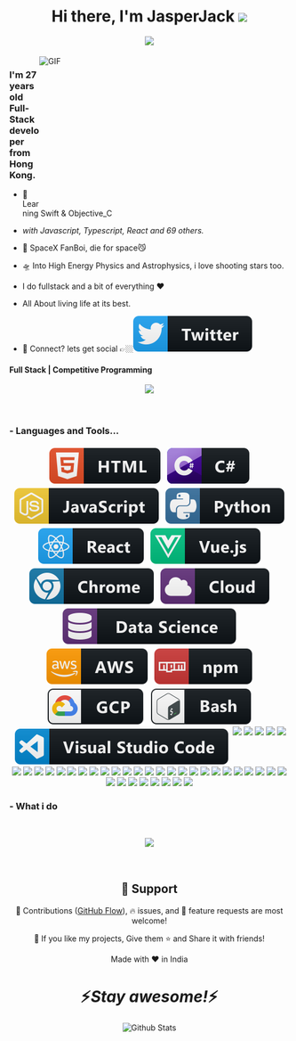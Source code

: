 <div align="center">
   <h1>Hi there, I'm  JasperJack</a> <img src="https://media.giphy.com/media/hvRJCLFzcasrR4ia7z/giphy.gif" width="25px"> </h1>
   
   
   <img src="https://pronoun.cyou/x/y?subject=He&object=Him&height=20"> 
</div>

 

 
<br />
<img align="right" height="270px" width="450px" alt="GIF" src="https://media.giphy.com/media/3FjEPbKqEPhPpmC8uY/giphy.gif" />
<p align="center">
  <h3> I'm 27 years old Full-Stack developer from Hong Kong.</h3>
</p>

 - 🥀 Learning Swift & Objective_C
 
 - <i>with Javascript, Typescript, React and 69 others.</i>
   
 - 🔭 SpaceX FanBoi, die for space😼

 - 🛸 Into High Energy Physics and Astrophysics, i love shooting stars too.
 
 - I do fullstack and a bit of everything :heart:
 
 - All About living life at its best.
 
 - 💬 Connect? lets get social 👉🏼[<img src="https://raw.githubusercontent.com/8bithemant/8bithemant/master/svg/social/twitter.svg" >](https://twitter.com/_hemant_joshi)
 
 <p align="center">
  <h4> Full Stack | Competitive Programming </h4>
   </p>

<!--  -->

<p align="center" >
<a href="https://github.com/anuraghazra/github-readme-stats"> 
    <img  src="https://github-readme-stats.vercel.app/api?username=mayhemantt&&show_icons=true&theme=radical"/>
  </a>

</p>

<br />

### - Languages and Tools...

<p align="center">
  <!-- For more icons please follow  https://github.com/MikeCodesDotNET/ColoredBadges -->
  <img src="https://raw.githubusercontent.com/8bithemant/8bithemant/master/svg/dev/languages/html.svg" alt="html" style="vertical-align:top; margin:4px">    
  <img src="https://raw.githubusercontent.com/8bithemant/8bithemant/master/svg/dev/languages/csharp.svg" alt="csharp" style="vertical-align:top; margin:4px">
  <img src="https://raw.githubusercontent.com/8bithemant/8bithemant/master/svg/dev/languages/js.svg" alt="js" style="vertical-align:top; margin:4px">
  <img src="https://raw.githubusercontent.com/8bithemant/8bithemant/master/svg/dev/languages/python.svg" alt="python" style="vertical-align:top; margin:4px">
  <img src="https://raw.githubusercontent.com/8bithemant/8bithemant/master/svg/dev/frameworks/react.svg" alt="react" style="vertical-align:top; margin:4px">
  <img src="https://raw.githubusercontent.com/8bithemant/8bithemant/master/svg/dev/frameworks/vue.svg" alt="vue" style="vertical-align:top; margin:4px">
  <img src="https://raw.githubusercontent.com/8bithemant/8bithemant/master/svg/dev/misc/chrome.svg" alt="chrome" style="vertical-align:top; margin:4px">
  <img src="https://raw.githubusercontent.com/8bithemant/8bithemant/master/svg/dev/misc/cloud.svg" alt="cloud" style="vertical-align:top; margin:4px">
  <img src="https://raw.githubusercontent.com/8bithemant/8bithemant/master/svg/dev/misc/datascience.svg" alt="datascience" style="vertical-align:top; margin:4px">
  <img src="https://raw.githubusercontent.com/8bithemant/8bithemant/master/svg/dev/services/aws.svg" alt="aws" style="vertical-align:top; margin:4px">
  <img src="https://raw.githubusercontent.com/8bithemant/8bithemant/master/svg/dev/services/npm.svg" alt="npm" style="vertical-align:top; margin:4px">
  <img src="https://raw.githubusercontent.com/8bithemant/8bithemant/master/svg/dev/services/gcp.svg" alt="gcp" style="vertical-align:top; margin:4px">
  <img src="https://raw.githubusercontent.com/8bithemant/8bithemant/master/svg/dev/tools/bash.svg" alt="bash" style="vertical-align:top; margin:4px">
  <img src="https://raw.githubusercontent.com/8bithemant/8bithemant/master/svg/dev/tools/visualstudio_code.svg" alt="vscode" style="vertical-align:top; margin:4px">
   <img height="30" src="https://img.shields.io/badge/html5-%23E34F26.svg?style=for-the-badge&logo=html5&logoColor=white"> 
       <img height="30" src="https://img.shields.io/badge/css3-%231572B6.svg?style=for-the-badge&logo=css3&logoColor=white"> 
       <img height="30" src="https://img.shields.io/badge/SASS-hotpink.svg?style=for-the-badge&logo=SASS&logoColor=white"> 
       <img height="30" src="https://img.shields.io/badge/javascript-%23323330.svg?style=for-the-badge&logo=javascript&logoColor=%23F7DF1E"> 
       <img height="30" src="https://img.shields.io/badge/typescript-%23007ACC.svg?style=for-the-badge&logo=typescript&logoColor=white"> 
       <img height="30" src="https://img.shields.io/badge/node.js-6DA55F?style=for-the-badge&logo=node.js&logoColor=white"> 
       <img height="30" src="https://img.shields.io/badge/react-%2320232a.svg?style=for-the-badge&logo=react&logoColor=%2361DAFB"> 
       <img height="30" src="https://img.shields.io/badge/angular.js-%23E23237.svg?style=for-the-badge&logo=angularjs&logoColor=white"> 
       <img height="30" src="https://img.shields.io/badge/styled--components-DB7093?style=for-the-badge&logo=styled-components&logoColor=white"> 
       <img height="30" src="https://img.shields.io/badge/jquery-%230769AD.svg?style=for-the-badge&logo=jquery&logoColor=white"> 
       <img height="30" src="https://img.shields.io/badge/MUI-%230081CB.svg?style=for-the-badge&logo=mui&logoColor=white"> 
       <img height="30" src="https://img.shields.io/badge/tailwindcss-%2338B2AC.svg?style=for-the-badge&logo=tailwind-css&logoColor=white"> 
       <img height="30" src="https://img.shields.io/badge/express.js-%23404d59.svg?style=for-the-badge&logo=express&logoColor=%2361DAFB"> 
       <img height="30" src="https://img.shields.io/badge/nestjs-%23E0234E.svg?style=for-the-badge&logo=nestjs&logoColor=white"> 
       <img height="30" src="https://img.shields.io/badge/MongoDB-%234ea94b.svg?style=for-the-badge&logo=mongodb&logoColor=white"> 
       <img height="30" src="https://img.shields.io/badge/postgres-%23316192.svg?style=for-the-badge&logo=postgresql&logoColor=white"> 
       <img height="30" src="https://img.shields.io/badge/-Swagger-%23Clojure?style=for-the-badge&logo=swagger&logoColor=white"> 
       <img height="30" src="https://img.shields.io/badge/git-%23F05033.svg?style=for-the-badge&logo=git&logoColor=white"> 
       <img height="30" src="https://img.shields.io/badge/c-%2300599C.svg?style=for-the-badge&logo=c&logoColor=white"> 
       <img height="30" src="https://img.shields.io/badge/c%23-%23239120.svg?style=for-the-badge&logo=c-sharp&logoColor=white"> 
       <img height="30" src="https://img.shields.io/badge/rust-%23000000.svg?style=for-the-badge&logo=rust&logoColor=white"> 
       <img height="30" src="https://img.shields.io/badge/Solidity-%23363636.svg?style=for-the-badge&logo=solidity&logoColor=white"> 
       <img height="30" src="https://img.shields.io/badge/Ethereum-3C3C3D?style=for-the-badge&logo=Ethereum&logoColor=white"> 
       <img height="30" src="https://img.shields.io/badge/Binance-FCD535?style=for-the-badge&logo=binance&logoColor=white"> 
       <img height="30" src="https://img.shields.io/badge/tether-168363?style=for-the-badge&logo=tether&logoColor=white"> 
       <img height="30" src="https://img.shields.io/badge/github%20actions-%232671E5.svg?style=for-the-badge&logo=githubactions&logoColor=white"> 
       <img height="30" src="https://img.shields.io/badge/firebase-%23039BE5.svg?style=for-the-badge&logo=firebase"> 
       <img height="30" src="https://img.shields.io/badge/heroku-%23430098.svg?style=for-the-badge&logo=heroku&logoColor=white"> 
       <img height="30" src="https://img.shields.io/badge/adobe%20photoshop-%2331A8FF.svg?style=for-the-badge&logo=adobe%20photoshop&logoColor=white"> 
       <img height="30" src="https://img.shields.io/badge/figma-%23F24E1E.svg?style=for-the-badge&logo=figma&logoColor=white"> 
       <img height="30" src="https://img.shields.io/badge/-Storybook-FF4785?style=for-the-badge&logo=storybook&logoColor=white"> 
       <img height="30" src="https://img.shields.io/badge/CodePen-white?style=for-the-badge&logo=codepen&logoColor=black"> 
       <img height="30" src="https://img.shields.io/badge/Codesandbox-040404?style=for-the-badge&logo=codesandbox&logoColor=DBDBDB"> 
       <img height="30" src="https://img.shields.io/badge/sublime_text-%23575757.svg?style=for-the-badge&logo=sublime-text&logoColor=important"> 
       <img height="30" src="https://img.shields.io/badge/Visual%20Studio%20Code-0078d7.svg?style=for-the-badge&logo=visual-studio-code&logoColor=white"> 
       <img height="30" src="https://img.shields.io/badge/ESLint-4B3263?style=for-the-badge&logo=eslint&logoColor=white"> 
       <img height="30" src="https://img.shields.io/badge/Postman-FF6C37?style=for-the-badge&logo=postman&logoColor=white"> 
       <img height="30" src="https://img.shields.io/badge/Trello-%23026AA7.svg?style=for-the-badge&logo=Trello&logoColor=white"> 
</p>

<!--
### - Blogs 🌱
-->
<!--
<p align="center">
  <a href="https://dev.to/hemant">
    <img src="https://raw.githubusercontent.com/8bithemant/8bithemant/master/svg/blogs/devto.svg"> 
  </a>
</p>
-->



 ### - What i do


<br />

<p align="center">
   <img src="https://media.giphy.com/media/f9XgHHnPnDjOF1hWpl/giphy.gif" />
   </p>
   
   
<br />

<h2 align="center">🤝 Support</h2>

<p align="center">🎀 Contributions (<a href="https://guides.github.com/introduction/flow" title="GitHub flow">GitHub Flow</a>), 🔥 issues, and 🥮 feature requests are most welcome!</p>

<p align="center">💙 If you like my projects, Give them ⭐ and Share it with friends!</p>
</p>
<p align="center">Made with ❤️ in India</p>

<h1 align='center'>⚡️<i>Stay awesome!</i>⚡️</h1>

<p align="center">
        <img src="https://raw.githubusercontent.com/mayhemantt/mayhemantt/Update/svg/Bottom.svg" alt="Github Stats" />
</p>

